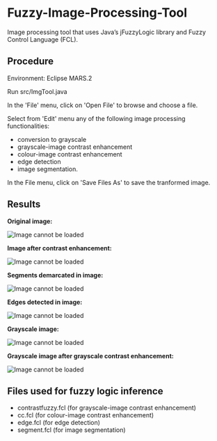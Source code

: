 # Fuzzy-Image-Processing-Tool
Image processing tool that uses Java’s jFuzzyLogic library and Fuzzy Control Language (FCL).

## Procedure
Environment: Eclipse MARS.2

Run src/ImgTool.java

In the 'File' menu, click on 'Open File' to browse and choose a file.

Select from 'Edit' menu any of the following image processing functionalities:
* conversion to grayscale
* grayscale-image contrast enhancement
* colour-image contrast enhancement
* edge detection
* image segmentation.

In the File menu, click on 'Save Files As' to save the tranformed image.

## Results

**Original image:**

![Image cannot be loaded](https://i.imgur.com/eNQGupX.jpg)

**Image after contrast enhancement:**

![Image cannot be loaded](https://i.imgur.com/G5c91yA.jpg)

**Segments demarcated in image:**

![Image cannot be loaded](https://i.imgur.com/750FM7D.jpg)

**Edges detected in image:**

![Image cannot be loaded](https://i.imgur.com/XKYJesU.jpg)

**Grayscale image:**

![Image cannot be loaded](https://i.imgur.com/hJ2AntR.jpg)

**Grayscale image after grayscale contrast enhancement:**

![Image cannot be loaded](https://i.imgur.com/ItPFd4v.jpg)

## Files used for fuzzy logic inference
* contrastfuzzy.fcl (for grayscale-image contrast enhancement)
* cc.fcl (for colour-image contrast enhancement)
* edge.fcl (for edge detection)
* segment.fcl (for image segmentation)

